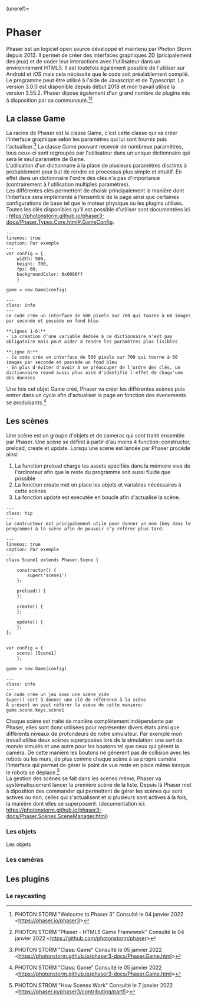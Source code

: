 (uneref)=
# Phaser
Phaser est un logiciel open source développé et maintenu par Photon Storm depuis 2013. Il permet de créer des interfaces graphiques 2D (pricipalement des jeux) et de coder leur interactions avec l'utilisateur dans un environnement HTML5. Il est toutefois également possible de l'utiliser sur Android et iOS mais cela nécéssite que le code soit préalablement compilé. Le programme peut être utilisé à l'aide de Javascript et de Typescript. La version 3.0.0 est disponible depuis début 2018 et mon travail utilisé la version 3.55.2. Phaser dipose également d'un grand nombre de plugins mis à disposition par sa communauté.[^scr1][^scr2]

## La classe Game
La racine de Phaser est la classe Game, c'est cette classe qui va créer l'interface graphique selon les paramètres qui lui sont fournis puis l'actualiser.[^src3] La classe Game pouvant recevoir de nombreux paramètres, tous ceux-ci sont regroupés par l'utilisateur dans un unique dictionnaire qui sera le seul paramètre de Game.  
L'utilisation d'un dictionnaire à la place de plusieurs paramètres disctints à probablement pour but de rendre ce processus plus simple et intuitif. En effet dans un dictionnaire l'ordre des clés n'a pas d'importance (contrairement à l'utilisation multiples paramètres).  
Les différentes clés permettent de choisir principalement la manière dont l'interface sera implémenté à l'ensemble de la page ainsi que certaines configurations de base tel que le moteur physique ou les plugins utilisés. Toutes les clés disponibles  qu'il est possible d'utiliser sont documentées ici : <https://photonstorm.github.io/phaser3-docs/Phaser.Types.Core.html#.GameConfig>.

```{code-block} js
---
linenos: true
caption: Par exemple
---
var config = {
    width: 500,
    height: 700,
    fps: 60,
    backgroundColor: 0x0000ff
    }

game = new Game(config)
```
```{admonition} Commentaire
---
class: info
---
Ce code crée un interface de 500 pixels sur 700 qui tourne à 60 images par seconde et possède un fond bleu  

**Lignes 1-6:**
- La création d'une variable dédiée à ce dictionnaire n'est pas obligatoire mais peut aider à rendre les paramètres plus lisibles
  
**Ligne 8:**
- Ce code crée un interface de 500 pixels sur 700 qui tourne à 60 images par seconde et possède un fond bleu
- En plus d'éviter d'avoir à se préoccuper de l'ordre des clés, un dictionnaire reand aussi plus aisé d'identifié l'effet de chaqu'une des données
```




Une fois cet objet Game créé, Phaser va créer les différentes scènes puis entrer dans un cycle afin d'actualiser la page en fonction des évenements se produisants.[^src3]

## Les scènes
Une scène est un groupe d'objets et de cameras qui sont traité ensemble par Phaser. Une scène se définit à partir d'au moins 4 function: constructor, preload, create et update. Lorsqu'une scene est lancée par Phaser procède ainsi:   
1. La function preload charge les assets spécifiés dans la mémoire vive de l'ordinateur afin que le reste du programme soit aussi fluide que possible
2. La fonction create met en place les objets et variables nécéssaires à cette scènes
3. La fonction update est exécutée en boucle afin d'actualisé la scène.
```{admonition} Note
---
class: tip
---
Le contructeur est pricipalement utile pour donner un nom (key dans le programme) à la scène afin de pouvoir s'y référer plus tard.
```
```{code-block} js
---
linenos: true
caption: Par exemple
---
class Scene1 extends Phaser.Scene {

    constructor() {
        super('scene1')
    };

    preload() {
    };

    create() {
    };

    update() {
    };
};


var config = {
    scene: [Scene1]
    };

game = new Game(config)
```
```{admonition} Commentaire
---
class: info
---
Ce code crée un jeu avec une scène vide  
Super() sert à donner une clé de référence à la scène
À présent on peut référer la scène de cette manière: game.scene.keys.scene1
```
Chaque scène est traité de manière complètement indépendante par Phaser, elles sont donc utilisées pour représenter divers états ainsi que différents niveaux de profondeurs de notre simulateur. Par exemple mon travail utilise deux scènes superposées lors de la simulation: une sert de monde simulés et une autre pour les boutons tel que ceux qui gèrent la caméra. De cette manière les boutons ne générent pas de collision avec les robots ou les murs, de plus comme chaque scène à sa propre caméra l'interface qui permet de gérer le point de vue reste en place même lorsque le robots se déplace.[^src4]  
La gestion des scènes se fait dans les scènes même, Phaser va systématiquement lancer la première scène de la liste. Depuis là Phaser met à diposition des commander qui permettent de gérer les scènes qui sont actives ou non, celles qui s'actualisent et si plusieurs sont actives à la fois, la manière dont elles se superposent. (documentation ici: <https://photonstorm.github.io/phaser3-docs/Phaser.Scenes.SceneManager.html>)

### Les objets
Les objets 
### Les caméras

## Les plugins
### Le raycasting




[^scr1]: PHOTON STORM "Welcome to Phaser 3" Consulté le 04 janvier 2022 <<https://phaser.io/phaser3>>
[^scr2]: PHOTON STORM "Phaser - HTML5 Game Framework" Consulté le 04 janvier 2022 <<https://github.com/photonstorm/phaser>>
[^src3]: PHOTON STORM "Class: Game" Consulté le 05 janvier 2022 <<https://photonstorm.github.io/phaser3-docs/Phaser.Game.html>>
[^src4]: PHOTON STROM "How Scenes Work" Consulté le 7 janvier 2022 <<https://phaser.io/phaser3/contributing/part5>>